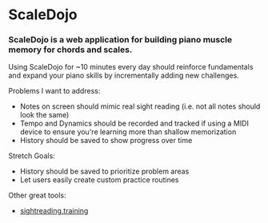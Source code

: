 # ScaleDojo

### ScaleDojo is a web application for building piano muscle memory for chords and scales.
Using ScaleDojo for ~10 minutes every day should reinforce fundamentals and expand your piano skills by incrementally adding new challenges.

Problems I want to address:
- Notes on screen should mimic real sight reading (i.e. not all notes should look the same)
- Tempo and Dynamics should be recorded and tracked if using a MIDI device to ensure you're learning more than shallow memorization
- History should be saved to show progress over time

Stretch Goals:
- History should be saved to prioritize problem areas
- Let users easily create custom practice routines

Other great tools:
- [sightreading.training](sightreading.training)